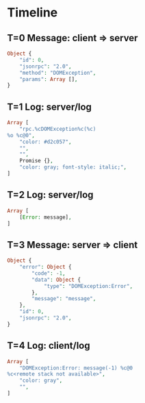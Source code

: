 # Timeline

## T=0 Message: client => server

```php
Object {
    "id": 0,
    "jsonrpc": "2.0",
    "method": "DOMException",
    "params": Array [],
}
```

## T=1 Log: server/log

```php
Array [
    "rpc.%cDOMException%c(%c)
%o %c@0",
    "color: #d2c057",
    "",
    "",
    Promise {},
    "color: gray; font-style: italic;",
]
```

## T=2 Log: server/log

```php
Array [
    [Error: message],
]
```

## T=3 Message: server => client

```php
Object {
    "error": Object {
        "code": -1,
        "data": Object {
            "type": "DOMException:Error",
        },
        "message": "message",
    },
    "id": 0,
    "jsonrpc": "2.0",
}
```

## T=4 Log: client/log

```php
Array [
    "DOMException:Error: message(-1) %c@0
%c<remote stack not available>",
    "color: gray",
    "",
]
```
